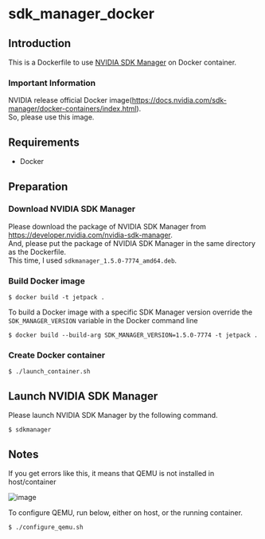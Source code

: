 # sdk_manager_docker

## Introduction
This is a Dockerfile to use [NVIDIA SDK Manager](https://docs.nvidia.com/sdk-manager/) on Docker container.

### Important Information
NVIDIA release official Docker image(<https://docs.nvidia.com/sdk-manager/docker-containers/index.html>).  
So, please use this image.

## Requirements
* Docker

## Preparation
### Download NVIDIA SDK Manager
Please download the package of NVIDIA SDK Manager from <https://developer.nvidia.com/nvidia-sdk-manager>.  
And, please put the package of NVIDIA SDK Manager in the same directory as the Dockerfile.  
This time, I used `sdkmanager_1.5.0-7774_amd64.deb`.

### Build Docker image
```
$ docker build -t jetpack .
```

To build a Docker image with a specific SDK Manager version override the ``SDK_MANAGER_VERSION`` variable in the Docker command line

```
$ docker build --build-arg SDK_MANAGER_VERSION=1.5.0-7774 -t jetpack .
```

### Create Docker container
```
$ ./launch_container.sh
```

## Launch NVIDIA SDK Manager
Please launch NVIDIA SDK Manager by the following command.

```
$ sdkmanager
```

## Notes

If you get errors like this, it means that QEMU is not installed in host/container

![image](https://user-images.githubusercontent.com/8092481/117409016-4f604e00-af2e-11eb-87d8-0eb2975b6550.png)

To configure QEMU, run below, either on host, or the running container.

```shell
$ ./configure_qemu.sh
```
